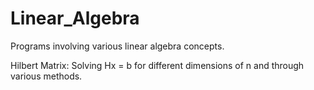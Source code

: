 # Linear_Algebra
Programs involving various linear algebra concepts.

Hilbert Matrix: Solving Hx = b for different dimensions of n and through various methods.

